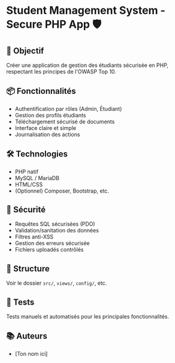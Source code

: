 # Student Management System - Secure PHP App 🛡️

## 🎯 Objectif
Créer une application de gestion des étudiants sécurisée en PHP, respectant les principes de l'OWASP Top 10.

## 📦 Fonctionnalités
- Authentification par rôles (Admin, Étudiant)
- Gestion des profils étudiants
- Téléchargement sécurisé de documents
- Interface claire et simple
- Journalisation des actions

## 🛠️ Technologies
- PHP natif
- MySQL / MariaDB
- HTML/CSS
- (Optionnel) Composer, Bootstrap, etc.

## 🔐 Sécurité
- Requêtes SQL sécurisées (PDO)
- Validation/sanitation des données
- Filtres anti-XSS
- Gestion des erreurs sécurisée
- Fichiers uploadés contrôlés

## 📁 Structure
Voir le dossier `src/`, `views/`, `config/`, etc.

## 🧪 Tests
Tests manuels et automatisés pour les principales fonctionnalités.

## 📚 Auteurs
- [Ton nom ici]
